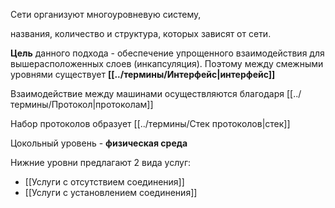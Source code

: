 
Сети организуют многоуровневую систему,

названия, количество и структура, которых зависят от сети. 

**Цель** данного подхода - обеспечение упрощенного взаимодействия для вышерасположенных слоев (инкапсуляция). Поэтому между смежными уровнями существует **[[../термины/Интерфейс|интерфейс]]**

Взаимодействие между машинами осуществляются благодаря [[../термины/Протокол|протоколам]]

Набор протоколов образует [[../термины/Стек протоколов|стек]]

Цокольный уровень - **физическая среда**

Нижние уровни предлагают 2 вида услуг:
- [[Услуги с отсутствием соединения]]
- [[Услуги с установлением соединения]]
